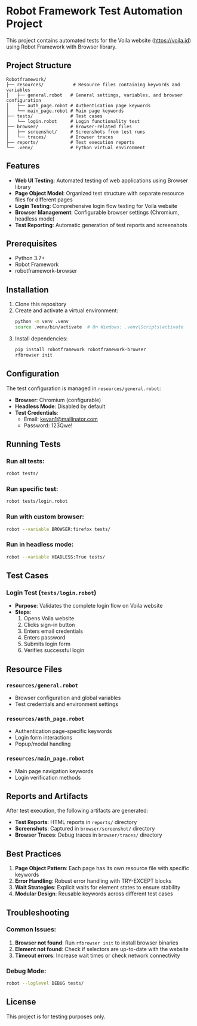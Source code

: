 # Robot Framework Test Automation Project

This project contains automated tests for the Voila website (https://voila.id) using Robot Framework with Browser library.

## Project Structure

```
Robotframework/
├── resources/           # Resource files containing keywords and variables
│   ├── general.robot   # General settings, variables, and browser configuration
│   ├── auth_page.robot # Authentication page keywords
│   └── main_page.robot # Main page keywords
├── tests/              # Test cases
│   └── login.robot     # Login functionality test
├── browser/            # Browser-related files
│   ├── screenshot/     # Screenshots from test runs
│   └── traces/         # Browser traces
├── reports/            # Test execution reports
└── .venv/              # Python virtual environment
```

## Features

- **Web UI Testing**: Automated testing of web applications using Browser library
- **Page Object Model**: Organized test structure with separate resource files for different pages
- **Login Testing**: Comprehensive login flow testing for Voila website
- **Browser Management**: Configurable browser settings (Chromium, headless mode)
- **Test Reporting**: Automatic generation of test reports and screenshots

## Prerequisites

- Python 3.7+
- Robot Framework
- robotframework-browser

## Installation

1. Clone this repository
2. Create and activate a virtual environment:
   ```bash
   python -m venv .venv
   source .venv/bin/activate  # On Windows: .venv\Scripts\activate
   ```
3. Install dependencies:
   ```bash
   pip install robotframework robotframework-browser
   rfbrowser init
   ```

## Configuration

The test configuration is managed in `resources/general.robot`:

- **Browser**: Chromium (configurable)
- **Headless Mode**: Disabled by default
- **Test Credentials**: 
  - Email: kevan1@mailinator.com
  - Password: 123Qwe!

## Running Tests

### Run all tests:
```bash
robot tests/
```

### Run specific test:
```bash
robot tests/login.robot
```

### Run with custom browser:
```bash
robot --variable BROWSER:firefox tests/
```

### Run in headless mode:
```bash
robot --variable HEADLESS:True tests/
```

## Test Cases

### Login Test (`tests/login.robot`)
- **Purpose**: Validates the complete login flow on Voila website
- **Steps**:
  1. Opens Voila website
  2. Clicks sign-in button
  3. Enters email credentials
  4. Enters password
  5. Submits login form
  6. Verifies successful login

## Resource Files

### `resources/general.robot`
- Browser configuration and global variables
- Test credentials and environment settings

### `resources/auth_page.robot`
- Authentication page-specific keywords
- Login form interactions
- Popup/modal handling

### `resources/main_page.robot`
- Main page navigation keywords
- Login verification methods

## Reports and Artifacts

After test execution, the following artifacts are generated:
- **Test Reports**: HTML reports in `reports/` directory
- **Screenshots**: Captured in `browser/screenshot/` directory
- **Browser Traces**: Debug traces in `browser/traces/` directory

## Best Practices

1. **Page Object Pattern**: Each page has its own resource file with specific keywords
2. **Error Handling**: Robust error handling with TRY-EXCEPT blocks
3. **Wait Strategies**: Explicit waits for element states to ensure stability
4. **Modular Design**: Reusable keywords across different test cases

## Troubleshooting

### Common Issues:
1. **Browser not found**: Run `rfbrowser init` to install browser binaries
2. **Element not found**: Check if selectors are up-to-date with the website
3. **Timeout errors**: Increase wait times or check network connectivity

### Debug Mode:
```bash
robot --loglevel DEBUG tests/
```

## License

This project is for testing purposes only.
